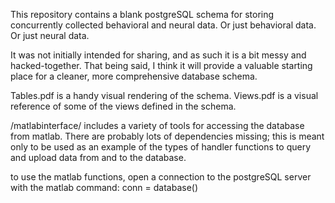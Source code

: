 This repository contains a blank postgreSQL schema for storing concurrently collected behavioral and neural data. Or just behavioral data. Or just neural data.

It was not initially intended for sharing, and as such it is a bit messy and hacked-together. That being said, I think it will provide a valuable starting place for a cleaner, more comprehensive database schema.

Tables.pdf is a handy visual rendering of the schema.
Views.pdf is a visual reference of some of the views defined in the schema.

/matlabinterface/ includes a variety of tools for accessing the database from matlab. There are probably lots of dependencies missing; this is meant only to be used as an example of the types of handler functions to query and upload data from and to the database.

to use the matlab functions, open a connection to the postgreSQL server with the matlab command:
conn = database()